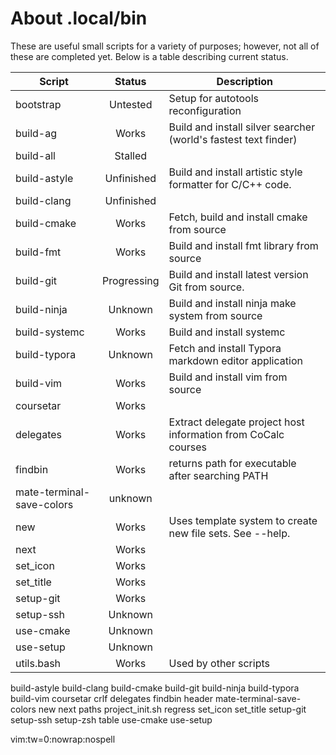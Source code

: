 About .local/bin
================

These are useful small scripts for a variety of purposes; however, not all of these are completed yet. Below is a table describing current status.

| Script                    |   Status    | Description                                                      |
| ------------------------- | :---------: | ---------------------------------------------------------------- |
| bootstrap                 |  Untested   | Setup for autotools reconfiguration                              |
| build-ag                  |    Works    | Build and install silver searcher (world's fastest text finder)  |
| build-all                 |   Stalled   |                                                                  |
| build-astyle              | Unfinished  | Build and install artistic style formatter for C/C++ code.       |
| build-clang               | Unfinished  |                                                                  |
| build-cmake               |    Works    | Fetch, build and install cmake from source                       |
| build-fmt                 |    Works    | Build and install fmt library from source                        |
| build-git                 | Progressing | Build and install latest version Git from source.                |
| build-ninja               |   Unknown   | Build and install ninja make system from source                  |
| build-systemc             |    Works    | Build and install systemc                                        |
| build-typora              |   Unknown   | Fetch and install Typora markdown editor application             |
| build-vim                 |    Works    | Build and install vim from source                                |
| coursetar                 |    Works    |                                                                  |
| delegates                 |    Works    | Extract delegate project host information from CoCalc courses    |
| findbin                   |    Works    | returns path for executable after searching PATH                 |
| mate-terminal-save-colors |   unknown   |                                                                  |
| new                       |    Works    | Uses template system to create new file sets. See --help.        |
| next                      |    Works    |                                                                  |
| set_icon                  |    Works    |                                                                  |
| set_title                 |    Works    |                                                                  |
| setup-git                 |    Works    |                                                                  |
| setup-ssh                 |   Unknown   |                                                                  |
| use-cmake                 |   Unknown   |                                                                  |
| use-setup                 |   Unknown   |                                                                  |
| utils.bash                |    Works    | Used by other scripts                                            |

build-astyle
build-clang
build-cmake
build-git
build-ninja
build-typora
build-vim
coursetar
crlf
delegates
findbin
header
mate-terminal-save-colors
new
next
paths
project_init.sh
regress
set_icon
set_title
setup-git
setup-ssh
setup-zsh
table
use-cmake
use-setup

vim:tw=0:nowrap:nospell
